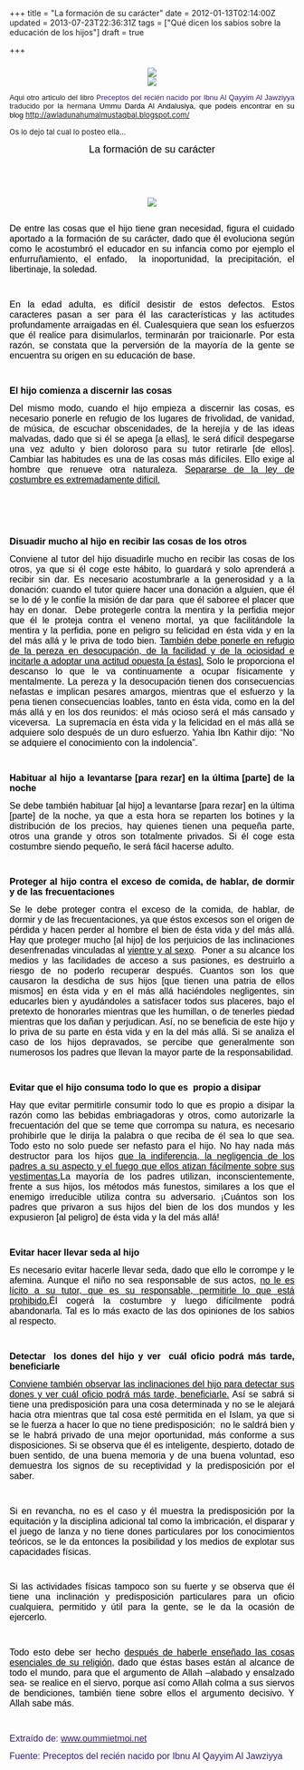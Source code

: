 +++
title = "La formación de su carácter"
date = 2012-01-13T02:14:00Z
updated = 2013-07-23T22:36:31Z
tags = ["Qué dicen los sabios sobre la educación de los hijos"]
draft = true

+++

<div dir="ltr" style="text-align: left;" trbidi="on"><h3 class="post-title entry-title">  </h3><div class="post-body entry-content"><div class="separator" style="clear: both; text-align: center;"><a href="http://4.bp.blogspot.com/-whfS5FpVM6w/TuDvy9LzNcI/AAAAAAAAAdw/YTfImblrYws/s1600/bismillah.jpg" imageanchor="1" style="margin-left: 1em; margin-right: 1em;"><img border="0" src="http://4.bp.blogspot.com/-whfS5FpVM6w/TuDvy9LzNcI/AAAAAAAAAdw/YTfImblrYws/s1600/bismillah.jpg" /></a></div><div class="separator" style="clear: both; text-align: center;"><a href="http://2.bp.blogspot.com/--oBMotINPug/TtlbInYcvkI/AAAAAAAAAZk/XHRrAOEHfHc/s1600/assalam2.png" imageanchor="1" style="margin-left: 1em; margin-right: 1em;"><img border="0" src="http://2.bp.blogspot.com/--oBMotINPug/TtlbInYcvkI/AAAAAAAAAZk/XHRrAOEHfHc/s1600/assalam2.png" /></a></div><div class="MsoNormal" style="margin: 0cm 0cm 10pt; text-align: justify;"></div><div class="MsoNormal" style="margin: 0cm 0cm 10pt; text-align: justify;"><span style="font-size: small;"><span style="font-family: &quot;Trebuchet MS&quot;,sans-serif;">Aqui otro articulo del libro </span><span style="color: #351c75; font-family: &quot;Trebuchet MS&quot;,sans-serif;"> Preceptos del recién nacido por Ibnu Al Qayyim Al Jawziyya </span><span style="font-family: &quot;Trebuchet MS&quot;,sans-serif;">traducido por la hermana </span></span><span style="font-size: small;"><span style="color: black; font-family: &quot;Trebuchet MS&quot;,sans-serif;">Ummu Darda Al Andalusiya, que podeis encontrar en su blog&nbsp;</span><a href="http://awladunahumalmustaqbal.blogspot.com/%20">http://awladunahumalmustaqbal.blogspot.com/ </a></span></div><div class="MsoNormal" style="margin: 0cm 0cm 10pt; text-align: justify;"><span style="font-size: small;">Os lo dejo tal cual lo posteo ella...</span></div><div class="post-footer"></div><div class="MsoNormal" style="color: black; margin: 0cm 0cm 10pt; text-align: center;"><span style="font-family: &quot;Trebuchet MS&quot;,sans-serif; font-size: large;">La formación de su carácter</span></div><div class="MsoNormal" style="color: black; margin: 0cm 0cm 10pt; text-align: center;"><br /></div><div class="MsoNormal" style="color: black; margin: 0cm 0cm 10pt; text-align: center;"><br /></div><div class="separator" style="clear: both; color: black; text-align: center;"><a href="http://2.bp.blogspot.com/_j-W6C7ZwcVc/TKx89vziHYI/AAAAAAAAAXQ/L1RLmI8gMFg/s1600/educaci%C3%B3n+isl%C3%A1micaa.bmp" imageanchor="1" style="margin-left: 1em; margin-right: 1em;"><img border="0" src="http://2.bp.blogspot.com/_j-W6C7ZwcVc/TKx89vziHYI/AAAAAAAAAXQ/L1RLmI8gMFg/s1600/educaci%C3%B3n+isl%C3%A1micaa.bmp" ex="true" /></a></div><div class="MsoNormal" style="color: black; margin: 0cm 0cm 10pt; text-align: justify;"><br /></div><div class="MsoNormal" style="color: black; margin: 0cm 0cm 10pt; text-align: justify;"><span style="font-family: &quot;Trebuchet MS&quot;,sans-serif; font-size: medium;">De entre las cosas que el hijo tiene gran necesidad, figura el cuidado aportado a la formación de su carácter, dado que él evoluciona según como le acostumbró el educador en su infancia como por ejemplo el enfurruñamiento, el enfado,&nbsp; la inoportunidad, la precipitación, el libertinaje, la soledad.</span></div><div class="MsoNormal" style="color: black; margin: 0cm 0cm 10pt; text-align: justify;"><br /></div><div class="MsoNormal" style="color: black; margin: 0cm 0cm 10pt; text-align: justify;"><span style="font-family: &quot;Trebuchet MS&quot;,sans-serif; font-size: medium;">En la edad adulta, es difícil desistir de estos defectos. Estos caracteres pasan a ser para él las características y las actitudes profundamente arraigadas en él. Cualesquiera que sean los esfuerzos que él realice para disimularlos, terminarán por traicionarle. Por esta razón, se constata que la perversión de la mayoría de la gente se encuentra su origen en su educación de base.</span></div><div class="MsoNormal" style="color: black; margin: 0cm 0cm 10pt; text-align: justify;"><br /></div><div class="MsoNormal" style="color: black; margin: 0cm 0cm 10pt; text-align: justify;"><b><span style="font-family: &quot;Trebuchet MS&quot;,sans-serif; font-size: medium;">El hijo comienza a discernir las cosas</span></b></div><div class="MsoNormal" style="color: black; margin: 0cm 0cm 10pt; text-align: justify;"></div><div class="MsoNormal" style="color: black; margin: 0cm 0cm 10pt; text-align: justify;"><span style="font-family: &quot;Trebuchet MS&quot;,sans-serif; font-size: medium;">Del mismo modo, cuando el hijo empieza a discernir las cosas, es necesario ponerle en refugio de los lugares de frivolidad, de vanidad, de música, de escuchar obscenidades, de la herejía y de las ideas malvadas, dado que si él se apega [a ellas], le será difícil despegarse una vez adulto y bien doloroso para su tutor retirarle [de ellos]. Cambiar las habitudes es una de las cosas más difíciles. Ello exige al hombre que renueve otra naturaleza. <u>Separarse de la ley de costumbre es extremadamente difícil.</u></span></div><div class="MsoNormal" style="color: black; margin: 0cm 0cm 10pt; text-align: justify;"><b><br /></b></div><b><a href="http://www.blogger.com/blogger.g?blogID=3018216098132726111" name="more" style="color: black;"></a></b><br /><div class="MsoNormal" style="color: black; margin: 0cm 0cm 10pt; text-align: justify;"><b></b></div><b><u style="color: black;"><span style="background-color: white; font-family: Trebuchet MS; font-size: medium;"></span></u></b><br /><div class="MsoNormal" style="color: black; margin: 0cm 0cm 10pt; text-align: justify;"><b><span style="font-family: &quot;Trebuchet MS&quot;,sans-serif; font-size: medium;">Disuadir mucho al hijo en recibir las cosas de los otros</span></b></div><div class="MsoNormal" style="color: black; margin: 0cm 0cm 10pt; text-align: justify;"></div><div class="MsoNormal" style="color: black; margin: 0cm 0cm 10pt; text-align: justify;"><span style="font-family: &quot;Trebuchet MS&quot;,sans-serif; font-size: medium;">Conviene al tutor del hijo disuadirle mucho en recibir las cosas de los otros, ya que si él coge este hábito, lo guardará y solo aprenderá a recibir sin dar. Es necesario acostumbrarle a la generosidad y a la donación: cuando el tutor quiere hacer una donación a alguien, que él se lo dé y le confíe la misión de dar para&nbsp; que él saboree el placer que hay en donar.&nbsp; Debe protegerle contra la mentira y la perfidia mejor que él le proteja contra el veneno mortal, ya que facilitándole la mentira y la perfidia, pone en peligro su felicidad en ésta vida y en la del más allá y le priva de todo bien. <u>También debe ponerle en refugio de la pereza en desocupación, de la facilidad y de la ociosidad e incitarle a adoptar una actitud opuesta [a éstas].</u> Solo le proporciona el descanso lo que le va continuamente a ocupar físicamente y mentalmente. La pereza y la desocupación tienen dos consecuencias nefastas e implican pesares amargos, mientras que el esfuerzo y la pena tienen consecuencias loables, tanto en ésta vida, como en la del más allá y en los dos reunidos: el más ocioso será el más cansado y viceversa.&nbsp; La supremacía en ésta vida y la felicidad en el más allá se adquiere solo después de un duro esfuerzo. Yahia Ibn Kathir dijo: “No se adquiere el conocimiento con la indolencia”.</span></div><div class="MsoNormal" style="color: black; margin: 0cm 0cm 10pt; text-align: justify;"><b><br /></b></div><div class="MsoNormal" style="color: black; margin: 0cm 0cm 10pt; text-align: justify;"><b><span style="font-family: &quot;Trebuchet MS&quot;,sans-serif; font-size: medium;">Habituar al hijo a levantarse [para rezar] en la última [parte] de la noche</span></b></div><div class="MsoNormal" style="color: black; margin: 0cm 0cm 10pt; text-align: justify;"></div><div class="MsoNormal" style="color: black; margin: 0cm 0cm 10pt; text-align: justify;"><span style="font-family: &quot;Trebuchet MS&quot;,sans-serif; font-size: medium;">Se debe también habituar [al hijo] a levantarse [para rezar] en la última [parte] de la noche, ya que a esta hora se reparten los botines y la distribución de los precios, hay quienes tienen una pequeña parte, otros una grande y otros son totalmente privados. Si él coge esta costumbre siendo pequeño, le será fácil hacerse adulto.</span></div><div class="MsoNormal" style="color: black; margin: 0cm 0cm 10pt; text-align: justify;"><br /></div><div class="MsoNormal" style="color: black; margin: 0cm 0cm 10pt; text-align: justify;"><b><span style="font-family: &quot;Trebuchet MS&quot;,sans-serif; font-size: medium;">Proteger al hijo contra el exceso de comida, de hablar, de dormir y de las frecuentaciones</span></b></div><div class="MsoNormal" style="color: black; margin: 0cm 0cm 10pt; text-align: justify;"></div><div class="MsoNormal" style="color: black; margin: 0cm 0cm 10pt; text-align: justify;"><span style="font-family: &quot;Trebuchet MS&quot;,sans-serif; font-size: medium;">Se le debe proteger contra el exceso de la comida, de hablar, de dormir y de las frecuentaciones, ya que éstos excesos son el origen de pérdida y hacen perder al hombre el bien de ésta vida y del más allá. Hay que proteger mucho [al hijo] de los perjuicios de las inclinaciones desenfrenadas vinculadas al <u>vientre y al sexo</u>.&nbsp; Poner a su alcance los medios y las facilidades de acceso a sus pasiones, es destruirlo a riesgo de no poderlo recuperar después. Cuantos son los que causaron la desdicha de sus hijos [que tienen una patria de ellos mismos] en ésta vida y en el más allá haciéndoles negligentes, sin educarles bien y ayudándoles a satisfacer todos sus placeres, bajo el pretexto de honorarles mientras que les humillan, o de tenerles piedad mientras que los dañan y perjudican. Así, no se beneficia de este hijo y lo priva de su parte en ésta vida y en la del más allá. Si se analiza el caso de los hijos depravados, se percibe que generalmente son numerosos los padres que llevan la mayor parte de la responsabilidad.</span></div><div class="MsoNormal" style="color: black; margin: 0cm 0cm 10pt; text-align: justify;"><b><br /></b></div><div class="MsoNormal" style="color: black; margin: 0cm 0cm 10pt; text-align: justify;"><b><span style="font-family: &quot;Trebuchet MS&quot;,sans-serif; font-size: medium;">Evitar que el hijo consuma todo lo que es &nbsp;propio a disipar</span></b></div><div class="MsoNormal" style="color: black; margin: 0cm 0cm 10pt; text-align: justify;"></div><div class="MsoNormal" style="color: black; margin: 0cm 0cm 10pt; text-align: justify;"><span style="font-family: &quot;Trebuchet MS&quot;,sans-serif; font-size: medium;">Hay que evitar permitirle consumir todo lo que es propio a disipar la razón como las bebidas embriagadoras y otros, como autorizarle la frecuentación del que se teme que corrompa su natura, es necesario prohibirle que le dirija la palabra o que reciba de él sea lo que sea. Todo esto no solo puede ser nefasto para el hijo. No hay nada más destructor para los hijos <u>que la indiferencia, la negligencia de los padres a su aspecto y el fuego que ellos atizan fácilmente sobre sus vestimentas.</u>La mayoría de los padres utilizan, inconscientemente, frente a sus hijos, los métodos más funestos, similares a los que el enemigo irreducible utiliza contra su adversario. ¡Cuántos son los padres que privaron a sus hijos del bien de los dos mundos y les expusieron [al peligro] de ésta vida y la del más allá!</span></div><div class="MsoNormal" style="color: black; margin: 0cm 0cm 10pt; text-align: justify;"><br /></div><div class="MsoNormal" style="color: black; margin: 0cm 0cm 10pt; text-align: justify;"><b><span style="font-family: &quot;Trebuchet MS&quot;,sans-serif; font-size: medium;">Evitar hacer llevar seda al hijo</span></b></div><div class="MsoNormal" style="color: black; margin: 0cm 0cm 10pt; text-align: justify;"></div><div class="MsoNormal" style="color: black; margin: 0cm 0cm 10pt; text-align: justify;"><span style="font-family: &quot;Trebuchet MS&quot;,sans-serif; font-size: medium;">Es necesario evitar hacerle llevar seda, dado que ello le corrompe y le afemina. Aunque el niño no sea responsable de sus actos, <u>no le es lícito a su tutor, que es su responsable, permitirle lo que está prohibido.</u>Él cogerá la costumbre y luego difícilmente podrá abandonarla. Tal es lo más exacto de las dos opiniones de los sabios al respecto.</span></div><div class="MsoNormal" style="color: black; margin: 0cm 0cm 10pt; text-align: justify;"><br /></div><div class="MsoNormal" style="color: black; margin: 0cm 0cm 10pt; text-align: justify;"><b><span style="font-family: &quot;Trebuchet MS&quot;,sans-serif; font-size: medium;">Detectar&nbsp; los dones del hijo y ver &nbsp;cuál oficio podrá más tarde, beneficiarle</span></b></div><div class="MsoNormal" style="color: black; margin: 0cm 0cm 10pt; text-align: justify;"></div><div class="MsoNormal" style="color: black; margin: 0cm 0cm 10pt; text-align: justify;"><span style="font-family: &quot;Trebuchet MS&quot;,sans-serif; font-size: medium;"><u>Conviene también observar las inclinaciones del hijo para detectar sus dones y ver cuál oficio podrá más tarde, beneficiarle.</u> Así se sabrá si tiene una predisposición para una cosa determinada y no se le alejará hacia otra mientras que tal cosa esté permitida en el Islam, ya que si se le fuerza a hacer lo que no tiene predisposición; &nbsp;no le saldrá bien y se le habrá privado de una mejor oportunidad, más conforme a sus disposiciones. Si se observa que él es inteligente, despierto, dotado de buen sentido, de una buena memoria y de una buena voluntad, eso demuestra los signos de su receptividad y la predisposición por el saber. </span></div><div class="MsoNormal" style="color: black; margin: 0cm 0cm 10pt; text-align: justify;"><br /></div><div class="MsoNormal" style="color: black; margin: 0cm 0cm 10pt; text-align: justify;"><span style="font-family: &quot;Trebuchet MS&quot;,sans-serif; font-size: medium;">Si en revancha, no es el caso y él muestra la predisposición por la equitación y la disciplina adicional tal como la imbricación, el disparar y el juego de lanza y no tiene dones particulares por los conocimientos teóricos, se le da entonces la posibilidad y los medios de explotar sus capacidades físicas.</span></div><div class="MsoNormal" style="color: black; margin: 0cm 0cm 10pt; text-align: justify;"><br /></div><div class="MsoNormal" style="color: black; margin: 0cm 0cm 10pt; text-align: justify;"><span style="font-family: &quot;Trebuchet MS&quot;,sans-serif; font-size: medium;">Si las actividades físicas tampoco son su fuerte y se observa que él tiene una inclinación y predisposición particulares para un oficio cualquiera, permitido y útil para la gente, se le da la ocasión de ejercerlo.</span></div><div class="MsoNormal" style="color: black; margin: 0cm 0cm 10pt; text-align: justify;"><br /></div><div class="MsoNormal" style="color: black; margin: 0cm 0cm 10pt; text-align: justify;"><span style="font-family: &quot;Trebuchet MS&quot;,sans-serif; font-size: medium;">Todo esto debe ser hecho <u>después de haberle enseñado las cosas esenciales de su religión</u>, dado que éstas bases están al alcance de todo el mundo, para que el argumento de Allah –alabado y ensalzado sea- se realice en el siervo, porque así como Allah colma a sus siervos de bendiciones, también tiene sobre ellos el argumento decisivo. Y Allah sabe más.</span></div><div class="MsoNormal" style="margin: 0cm 0cm 10pt; text-align: justify;"><br /></div><div class="MsoNormal" style="margin: 0cm 0cm 10pt; text-align: justify;"><span style="color: #351c75; font-family: &quot;Trebuchet MS&quot;,sans-serif; font-size: medium;">Extraído de: </span><a href="http://www.oummietmoi.net/"><span style="color: #351c75; font-family: &quot;Trebuchet MS&quot;,sans-serif; font-size: medium;">www.oummietmoi.net</span></a></div><div class="MsoNormal" style="margin: 0cm 0cm 10pt; text-align: justify;"><span style="color: #351c75; font-family: &quot;Trebuchet MS&quot;,sans-serif; font-size: medium;">Fuente: Preceptos del recién nacido por Ibnu Al Qayyim Al Jawziyya</span></div></div></div>
